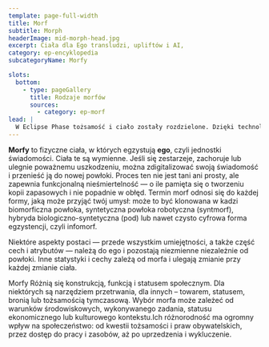 ```yaml
---
template: page-full-width
title: Morf
subtitle: Morph
headerImage: mid-morph-head.jpg
excerpt: Ciała dla Ego transludzi, upliftów i AI, 
category: ep-encyklopedia
subcategoryName: Morfy

slots:
  bottom:
    - type: pageGallery
      title: Rodzaje morfów
      sources:
        - category: ep-morf
lead: |
  W Eclipse Phase tożsamość i ciało zostały rozdzielone. Dzięki technologii [przyodziewania]{pl/ep-przyodziewanie}, każda świadoma istota może funkcjonować niezależnie od jednej, biologicznej formy — wystarczy skopiować lub przenieść jej [świadomość]{pl/ep-ego} do nowej powłoki - **morfa**.
---
```

**Morfy** to fizyczne ciała, w których egzystują **ego**, czyli jednostki świadomości. Ciała te są wymienne. Jeśli się zestarzeje, zachoruje lub ulegnie poważnemu uszkodzeniu, można zdigitalizować swoją świadomość i przenieść ją do nowej powłoki. Proces ten nie jest tani ani prosty, ale zapewnia funkcjonalną nieśmiertelność — o ile pamięta się o tworzeniu kopii zapasowych i nie popadnie w obłęd. Termin morf odnosi się do każdej formy, jaką może przyjąć twój umysł: może to być klonowana w kadzi biomorficzna powłoka, syntetyczna powłoka robotyczna (syntmorf), hybryda biologiczno-syntetyczna (pod) lub nawet czysto cyfrowa forma egzystencji, czyli infomorf.

Niektóre aspekty postaci — przede wszystkim umiejętności, a także część cech i atrybutów — należą do ego i pozostają niezmienne niezależnie od powłoki. Inne statystyki i cechy zależą od morfa i ulegają zmianie przy każdej zmianie ciała.

Morfy Różnią się konstrukcją, funkcją i statusem społecznym. Dla niektórych są narzędziem przetrwania, dla innych – towarem, statusem, bronią lub tożsamością tymczasową. Wybór morfa może zależeć od warunków środowiskowych, wykonywanego zadania, statusu ekonomicznego lub kulturowego kontekstu.Ich różnorodność ma ogromny wpływ na społeczeństwo: od kwestii tożsamości i praw obywatelskich, przez dostęp do pracy i zasobów, aż po uprzedzenia i wykluczenie. 
